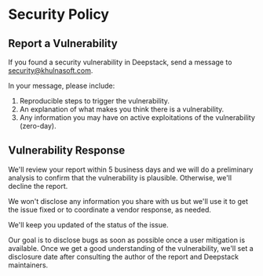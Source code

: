 # Security Policy

## Report a Vulnerability

If you found a security vulnerability in Deepstack, send a message to
[security@khulnasoft.com](mailto:security@khulnasoft.com).

In your message, please include:

1. Reproducible steps to trigger the vulnerability.
2. An explanation of what makes you think there is a vulnerability.
3. Any information you may have on active exploitations of the vulnerability (zero-day).

## Vulnerability Response

We'll review your report within 5 business days and we will do a preliminary analysis
to confirm that the vulnerability is plausible. Otherwise, we'll decline the report.

We won't disclose any information you share with us but we'll use it to get the issue
fixed or to coordinate a vendor response, as needed.

We'll keep you updated of the status of the issue.

Our goal is to disclose bugs as soon as possible once a user mitigation is available.
Once we get a good understanding of the vulnerability, we'll set a disclosure date after
consulting the author of the report and Deepstack maintainers.
